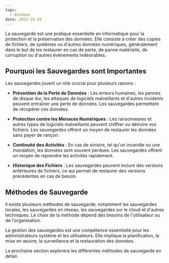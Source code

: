 ```yaml
---
tags:
  - Windows
date: 2023-10-29
---
```


La sauvegarde est une pratique essentielle en informatique pour la protection et la préservation des données. Elle consiste à créer des copies de fichiers, de systèmes ou d'autres données numériques, généralement dans le but de les restaurer en cas de perte, de panne matérielle, de corruption ou d'autres événements indésirables.

## Pourquoi les Sauvegardes sont Importantes

Les sauvegardes jouent un rôle crucial pour plusieurs raisons :

- **Prévention de la Perte de Données** : Les erreurs humaines, les pannes de disque dur, les attaques de logiciels malveillants et d'autres incidents peuvent entraîner une perte de données. Les sauvegardes permettent de récupérer ces données.

- **Protection contre les Menaces Numériques** : Les ransomwares et autres types de logiciels malveillants peuvent chiffrer ou détruire vos fichiers. Les sauvegardes offrent un moyen de restaurer les données sans payer de rançon.

- **Continuité des Activités** : En cas de sinistre, tel qu'un incendie ou une inondation, les données sont souvent perdues. Les sauvegardes offrent un moyen de reprendre les activités rapidement.

- **Historique des Fichiers** : Les sauvegardes peuvent inclure des versions antérieures de fichiers, ce qui permet de restaurer des versions précédentes en cas de besoin.

## Méthodes de Sauvegarde

Il existe plusieurs méthodes de sauvegarde, notamment les sauvegardes locales, les sauvegardes en réseau, les sauvegardes sur le cloud et d'autres techniques. Le choix de la méthode dépend des besoins de l'utilisateur ou de l'organisation.

La gestion des sauvegardes est une compétence essentielle pour les administrateurs système et les utilisateurs. Elle implique la planification, la mise en œuvre, la surveillance et la restauration des données.

La prochaine section explorera les différentes méthodes de sauvegarde en détail.


